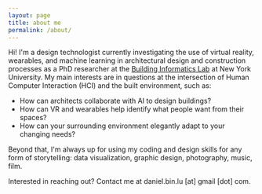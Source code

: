 ```yaml
---
layout: page
title: about me
permalink: /about/
---
```


Hi! I'm a design technologist currently investigating the use of virtual reality, wearables, and machine learning in architectural design and construction processes as a PhD researcher at the [Building Informatics Lab](https://bilab.engineering.nyu.edu/) at New York University. My main interests are in questions at the intersection of Human Computer Interaction (HCI) and the built environment, such as:

 - How can architects collaborate with AI to design buildings?
 - How can VR and wearables help identify what people want from their spaces? 
 - How can your surrounding environment elegantly adapt to your changing needs?

Beyond that, I'm always up for using my coding and design skills for any form of storytelling: data visualization, graphic design, photography, music, film.

Interested in reaching out? Contact me at daniel.bin.lu [at] gmail [dot] com.